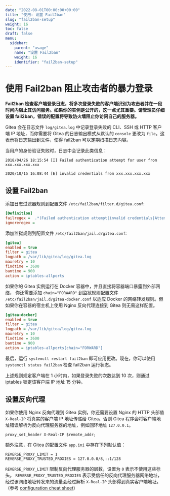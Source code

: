 ```yaml
---
date: "2022-08-01T00:00:00+00:00"
title: "使用: 设置 Fail2ban"
slug: "fail2ban-setup"
weight: 16
toc: false
draft: false
menu:
  sidebar:
    parent: "usage"
    name: "设置 Fail2ban"
    weight: 16
    identifier: "fail2ban-setup"
---
```


# 使用 Fail2ban 阻止攻击者的暴力登录

**Fail2ban 检查客户端登录日志，将多次登录失败的客户端识别为攻击者并在一段时间内阻止其访问服务。如果你的实例是公开的，这一点尤其重要。请管理员仔细设置 fail2ban，错误的配置将导致防火墙阻止你访问自己的服务器。**

Gitea 会在日志文件 `log/gitea.log` 中记录登录失败的 CLI、SSH 或 HTTP 客户端 IP 地址，而你需要将 Gitea 的日志输出模式从默认的 `console` 更改为 `file`。这表示将日志输出到文件，使得 fail2ban 可以定期扫描日志内容。

当用户的身份验证失败时，日志中会记录此类信息：

```log
2018/04/26 18:15:54 [I] Failed authentication attempt for user from xxx.xxx.xxx.xxx
```

```log
2020/10/15 16:08:44 [E] invalid credentials from xxx.xxx.xxx.xxx
```

## 设置 Fail2ban

添加日志过滤器规则到配置文件 `/etc/fail2ban/filter.d/gitea.conf`:

```ini
[Definition]
failregex =  .*(Failed authentication attempt|invalid credentials|Attempted access of unknown user).* from <HOST>
ignoreregex =
```

添加监狱规则到配置文件 `/etc/fail2ban/jail.d/gitea.conf`:

```ini
[gitea]
enabled = true
filter = gitea
logpath = /var/lib/gitea/log/gitea.log
maxretry = 10
findtime = 3600
bantime = 900
action = iptables-allports
```

如果你的 Gitea 实例运行在 Docker 容器中，并且直接将容器端口暴露到外部网络，
你还需要添加 `chain="FORWARD"` 到监狱规则配置文件 `/etc/fail2ban/jail.d/gitea-docker.conf`
以适应 Docker 的网络转发规则。但如果你在容器的宿主机上使用 Nginx 反向代理连接到 Gitea 则无需这样配置。

```ini
[gitea-docker]
enabled = true
filter = gitea
logpath = /var/lib/gitea/log/gitea.log
maxretry = 10
findtime = 3600
bantime = 900
action = iptables-allports[chain="FORWARD"]
```

最后，运行 `systemctl restart fail2ban` 即可应用更改。现在，你可以使用 `systemctl status fail2ban` 检查 fail2ban 运行状态。

上述规则规定客户端在 1 小时内，如果登录失败的次数达到 10 次，则通过 iptables 锁定该客户端 IP 地址 15 分钟。

## 设置反向代理

如果你使用 Nginx 反向代理到 Gitea 实例，你还需要设置 Nginx 的 HTTP 头部值 `X-Real-IP` 将真实的客户端 IP 地址传递给 Gitea。否则 Gitea 程序会将客户端地址错误解析为反向代理服务器的地址，例如回环地址 `127.0.0.1`。

```
proxy_set_header X-Real-IP $remote_addr;
```

额外注意，在 Gitea 的配置文件 `app.ini` 中存在下列默认值：

```
REVERSE_PROXY_LIMIT = 1
REVERSE_PROXY_TRUSTED_PROXIES = 127.0.0.0/8,::1/128
```

`REVERSE_PROXY_LIMIT` 限制反向代理服务器的层数，设置为 `0` 表示不使用这些标头。
`REVERSE_PROXY_TRUSTED_PROXIES` 表示受信任的反向代理服务器网络地址，
经过该网络地址转发来的流量会经过解析 `X-Real-IP` 头部得到真实客户端地址。
（参考 [configuration cheat sheet](https://docs.gitea.io/en-us/config-cheat-sheet/#security-security)）
